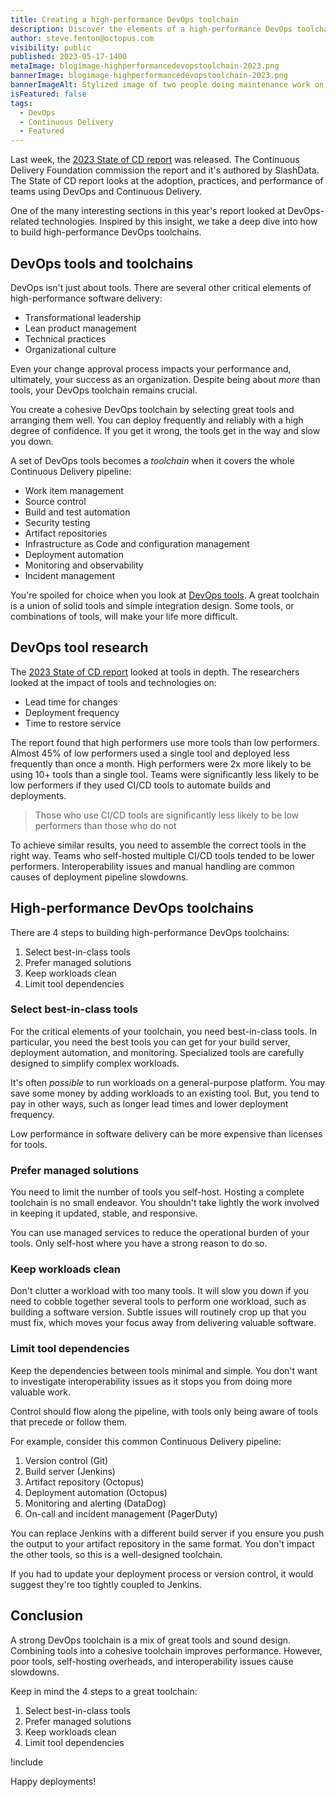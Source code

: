 ```yaml
---
title: Creating a high-performance DevOps toolchain
description: Discover the elements of a high-performance DevOps toolchain and the research that backs it up.
author: steve.fenton@octopus.com
visibility: public
published: 2023-05-17-1400
metaImage: blogimage-highperformancedevopstoolchain-2023.png
bannerImage: blogimage-highperformancedevopstoolchain-2023.png
bannerImageAlt: Stylized image of two people doing maintenance work on a DevOps infinity symbol with a cog and timer at its center.
isFeatured: false
tags:
  - DevOps
  - Continuous Delivery
  - Featured
---
```


Last week, the [2023 State of CD report](https://cd.foundation/reports/) was released. The Continuous Delivery Foundation commission the report and it's authored by SlashData. The State of CD report looks at the adoption, practices, and performance of teams using DevOps and Continuous Delivery.

One of the many interesting sections in this year's report looked at DevOps-related technologies. Inspired by this insight, we take a deep dive into how to build high-performance DevOps toolchains.

## DevOps tools and toolchains

DevOps isn't just about tools. There are several other critical elements of high-performance software delivery:

- Transformational leadership
- Lean product management
- Technical practices
- Organizational culture

Even your change approval process impacts your performance and, ultimately, your success as an organization. Despite being about *more* than tools, your DevOps toolchain remains crucial.

You create a cohesive DevOps toolchain by selecting great tools and arranging them well. You can deploy frequently and reliably with a high degree of confidence. If you get it wrong, the tools get in the way and slow you down.

A set of DevOps tools becomes a *toolchain* when it covers the whole Continuous Delivery pipeline:

- Work item management
- Source control
- Build and test automation
- Security testing 
- Artifact repositories
- Infrastructure as Code and configuration management 
- Deployment automation
- Monitoring and observability
- Incident management

You're spoiled for choice when you look at [DevOps tools](https://octopus.com/devops/continuous-delivery/continuous-delivery-tools/). A great toolchain is a union of solid tools and simple integration design. Some tools, or combinations of tools, will make your life more difficult.

## DevOps tool research

The [2023 State of CD report](https://cd.foundation/reports/) looked at tools in depth. The researchers looked at the impact of tools and technologies on:

- Lead time for changes
- Deployment frequency
- Time to restore service

The report found that high performers use more tools than low performers. Almost 45% of low performers used a single tool and deployed less frequently than once a month. High performers were 2x more likely to be using 10+ tools than a single tool. Teams were significantly less likely to be low performers if they used CI/CD tools to automate builds and deployments.

> Those who use CI/CD tools are significantly less likely to be low performers than those who do not

To achieve similar results, you need to assemble the correct tools in the right way. Teams who self-hosted multiple CI/CD tools tended to be lower performers. Interoperability issues and manual handling are common causes of deployment pipeline slowdowns.

## High-performance DevOps toolchains

There are 4 steps to building high-performance DevOps toolchains:

1. Select best-in-class tools
2. Prefer managed solutions
3. Keep workloads clean
4. Limit tool dependencies

### Select best-in-class tools

For the critical elements of your toolchain, you need best-in-class tools. In particular, you need the best tools you can get for your build server, deployment automation, and monitoring. Specialized tools are carefully designed to simplify complex workloads.

It's often *possible* to run workloads on a general-purpose platform. You may save some money by adding workloads to an existing tool. But, you tend to pay in other ways, such as longer lead times and lower deployment frequency.

Low performance in software delivery can be more expensive than licenses for tools.

### Prefer managed solutions

You need to limit the number of tools you self-host. Hosting a complete toolchain is no small endeavor. You shouldn't take lightly the work involved in keeping it updated, stable, and responsive.

You can use managed services to reduce the operational burden of your tools. Only self-host where you have a strong reason to do so.

### Keep workloads clean

Don't clutter a workload with too many tools. It will slow you down if you need to cobble together several tools to perform one workload, such as building a software version. Subtle issues will routinely crop up that you must fix, which moves your focus away from delivering valuable software.

### Limit tool dependencies

Keep the dependencies between tools minimal and simple. You don't want to investigate interoperability issues as it stops you from doing more valuable work.

Control should flow along the pipeline, with tools only being aware of tools that precede or follow them.

For example, consider this common Continuous Delivery pipeline:

1. Version control (Git)
2. Build server (Jenkins)
3. Artifact repository (Octopus)
4. Deployment automation (Octopus)
5. Monitoring and alerting (DataDog)
6. On-call and incident management (PagerDuty)

You can replace Jenkins with a different build server if you ensure you push the output to your artifact repository in the same format. You don't impact the other tools, so this is a well-designed toolchain.

If you had to update your deployment process or version control, it would suggest they're too tightly coupled to Jenkins.

## Conclusion

A strong DevOps toolchain is a mix of great tools and sound design. Combining tools into a cohesive toolchain improves performance. However, poor tools, self-hosting overheads, and interoperability issues cause slowdowns.

Keep in mind the 4 steps to a great toolchain:

1. Select best-in-class tools
2. Prefer managed solutions
3. Keep workloads clean
4. Limit tool dependencies

!include <related-content>

Happy deployments!
